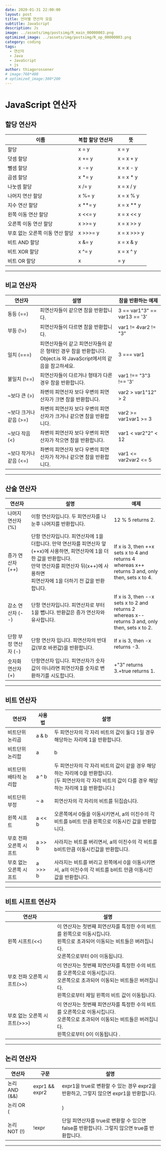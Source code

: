 ```yaml
---
date: 2020-01-31 22:00:00
layout: post
title: 언어별 연산자 모음
subtitle: JavaScript
description: Js
image: ../assets/img/postsimg/R_main_00000003.png
optimized_image: ../assets/img/postsimg/R_op_00000003.png
category: coding
tags:
  - 연산자
  - Java
  - JavaScript
  - js
author: thiagorossener
# image:760*400
# optimized_image:380*200
---
```


# JavaScript 연산자

## 할당 연산자

| 이름                            | 복합 할당 연산자 | 뜻          |
|---------------------------------|------------------|-------------|
| 할당                            | x = y            | x = y       |
| 덧셈 할당                       | x += y           | x = x + y   |
| 뺄셈 할당                       | x -= y           | x = x - y   |
| 곱셈 할당                       | x *= y           | x = x * y   |
| 나눗셈 할당                     | x /= y           | x = x / y   |
| 나머지 연산 할당                | x %= y           | x = x % y   |
| 지수 연산 할당                  | x **= y          | x = x ** y  |
| 왼쪽 이동 연산 할당             | x <<= y          | x = x << y  |
| 오른쪽 이동 연산 할당           | x >>= y          | x = x >> y  |
| 부호 없는 오른쪽 이동 연산 할당 | x >>>= y         | x = x >>> y |
| 비트 AND 할당                   | x &= y           | x = x & y   |
| 비트 XOR 할당                   | x ^= y           | x = x ^ y   |
| 비트 OR 할당                    | x |= y           | x = x | y   |

<hr>

## 비교 연산자

| 연산자                 | 설명                                                                                                              | 참을 반환하는 예제           |
|------------------------|-------------------------------------------------------------------------------------------------------------------|------------------------------|
| 동등 (==)              | 피연산자들이 같으면 참을 반환합니다.                                                                              | 3 == var1"3" == var13 == '3' |
| 부등 (!=)              | 피연산자들이 다르면 참을 반환합니다.                                                                              | var1 != 4var2 != "3"         |
| 일치 (===)             | 피연산자들이 같고 피연산자들의 같은 형태인 경우 참을 반환합니다.<br>Object.is 와 JavaScript에서의 같음을 참고하세요. | 3 === var1                   |
| 불일치 (!==)           | 피연산자들이 다르거나 형태가 다른 경우 참을 반환합니다.                                                           | var1 !== "3"3 !== '3'        |
| ~보다 큰 (>)           | 좌변의 피연산자 보다 우변의 피연산자가 크면 참을 반환합니다.                                                      | var2 > var1"12" > 2          |
| ~보다 크거나 같음 (>=) | 좌변의 피연산자 보다 우변의 피연산자가 크거나 같으면 참을 반환합니다.                                             | var2 >= var1var1 >= 3        |
| ~보다 작음 (<)         | 좌변의 피연산자 보다 우변의 피연산자가 작으면 참을 반환합니다.                                                    | var1 < var2"2" < 12          |
| ~보다 작거나 같음 (<=) | 좌변의 피연산자 보다 우변의 피연산자가 작거나 같으면 참을 반환합니다.                                             | var1 <= var2var2 <= 5        |

<hr>

## 산술 연산자

| 연산자               | 설명                                                                                                                                                                                                                  | 예제                                                                                                |
|----------------------|-----------------------------------------------------------------------------------------------------------------------------------------------------------------------------------------------------------------------|-----------------------------------------------------------------------------------------------------|
| 나머지 연산자 (%)    | 이항 연산자입니다. 두 피연산자를 나눈후 나머지를 반환합니다.                                                                                                                                                          | 12 % 5 returns 2.                                                                                   |
| 증가 연산자 (++)     | 단항 연산자입니다. 피연산자에 1을 더합니다. 만약 연산자를 피연산자 앞(++x)에 사용하면, 피연산자에 1을 더한 값을 반환합니다.<br>만약 연산자를 피연산자 뒤(x++)에 사용하면<br>피연산자에 1을 더하기 전 값을 반환합니다. | If x is 3, then ++x sets x to 4 and returns 4<br>whereas x++ returns 3 and, only then, sets x to 4. |
| 감소 연산자 (--)     | 단항 연산자입니다. 피연산자로 부터 1을 뺍니다. 반환값은 증가 연산자와 유사합니다.                                                                                                                                     | If x is 3, then --x sets x to 2 and returns 2<br>whereas x-- returns 3 and, only then, sets x to 2. |
| 단항 부정 연산자 (-) | 단항 연산자 입니다. 피연산자의 반대값(부호 바뀐값)을 반환합니다.                                                                                                                                                      | If x is 3, then -x returns -3.                                                                      |
| 숫자화 연산자 (+)    | 단항연산자 입니다. 피연산자가 숫자값이 아니라면 피연산자를 숫자로 변환하기를 시도합니다.                                                                                                                              | +"3" returns 3.+true returns 1.                                                                     |

<hr>

## 비트 연산자

| 연산자                  | 사용법  | 설명                                                                                                                                                         |
|-------------------------|---------|--------------------------------------------------------------------------------------------------------------------------------------------------------------|
| 비트단위 논리곱         | a & b   | 두 피연산자의 각 자리 비트의 값이 둘다 1일 경우 해당하는 자리에 1을 반환합니다.                                                                              |
| 비트단위 논리합         | a | b   | 두 피연산자의 각 자리 비트의 값이 둘다 0일 경우 해당하는 자리에 0을 반환합니다.                                                                              |
| 비트단위 배타적 논리합  | a ^ b   | 두 피연산자의 각 자리 비트의 값이 같을 경우 해당하는 자리에 0을 반환합니다.<br>[두 피연산자의 각 자리 비트의 값이 다를 경우 해당하는 자리에 1을 반환합니다.] |
| 비트단위 부정           | ~ a     | 피연산자의 각 자리의 비트를 뒤집습니다.                                                                                                                      |
| 왼쪽 시프트             | a << b  | 오른쪽에서 0들을 이동시키면서, a의 이진수의 각 비트를 b비트 만큼 왼쪽으로 이동시킨 값을 반환합니다.                                                          |
| 부호 전파 오른쪽 시프트 | a >> b  | 사라지는 비트를 버리면서, a의 이진수의 각 비트를 b비트만큼 이동시킨값을 반환합니다.                                                                          |
| 부호 없는 오른쪽 시프트 | a >>> b | 사라지는 비트를 버리고 왼쪽에서 0을 이동시키면서, a의 이진수의 각 비트를 b비트 만큼 이동시킨 값을 반환합니다.                                                |

<hr>

## 비트 시프트 연산자

| 연산자                       | 설명                                                                                                                                                                             |
|------------------------------|----------------------------------------------------------------------------------------------------------------------------------------------------------------------------------|
| 왼쪽 시프트(<<)              | 이 연산자는 첫번째 피연산자를 특정한 수의 비트를 왼쪽으로 이동시킵니다.<br>왼쪽으로 초과되어 이동되는 비트들은 버려집니다.<br>오른쪽으로부터 0이 이동됩니다.                     |
| 부호 전파 오른쪽 시프트(>>)  | 이 연산자는 첫번째 피연산자를 특정한 수의 비트를 오른쪽으로 이동시킵니다.<br>오른쪽으로 초과되어 이동되는 비트들은 버려집니다.<br>왼쪽으로부터 제일 왼쪽의 비트 값이 이동됩니다. |
| 부호 없는 오른쪽 시프트(>>>) | 이 연산자는 첫번째 피연산자를 특정한 수의 비트를 오른쪽으로 이동시킵니다.<br>오른쪽으로 초과되어 이동되는 비트들은 버려집니다.<br>왼쪽으로부터 0이 이동됩니다 .                  |

<hr>

## 논리 연산자

| 연산자        | 구문           | 설명                                                                                         |
|---------------|----------------|----------------------------------------------------------------------------------------------|
| 논리 AND (&&) | expr1 && expr2 | expr1을 true로 변환할 수 있는 경우 expr2을 반환하고, 그렇지 않으면 expr1을 반환합니다.       |
| 논리 OR (||)  | expr1 || expr2 | expr1을 true로 변환할 수 있으면 expr1을 반환하고, 그렇지 않으면 expr2를 반환합니다.          |
| 논리 NOT (!)  | !expr          | 단일 피연산자를 true로 변환할 수 있으면 false를 반환합니다. 그렇지 않으면 true를 반환합니다. |

<hr>